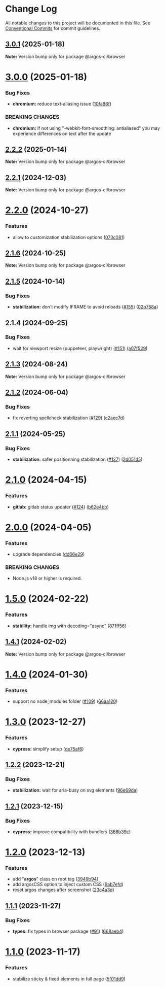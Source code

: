 # Change Log

All notable changes to this project will be documented in this file.
See [Conventional Commits](https://conventionalcommits.org) for commit guidelines.

## [3.0.1](https://github.com/argos-ci/argos-javascript/compare/@argos-ci/browser@3.0.0...@argos-ci/browser@3.0.1) (2025-01-18)

**Note:** Version bump only for package @argos-ci/browser





# [3.0.0](https://github.com/argos-ci/argos-javascript/compare/@argos-ci/browser@2.2.2...@argos-ci/browser@3.0.0) (2025-01-18)


### Bug Fixes

* **chromium:** reduce text-aliasing issue ([10fa86f](https://github.com/argos-ci/argos-javascript/commit/10fa86ff97b3a8eef118a64c83ed1d707ec66287))


### BREAKING CHANGES

* **chromium:** if not using "-webkit-font-smoothing: antialiased"
you may experience differences on text after the update





## [2.2.2](https://github.com/argos-ci/argos-javascript/compare/@argos-ci/browser@2.2.1...@argos-ci/browser@2.2.2) (2025-01-14)

**Note:** Version bump only for package @argos-ci/browser





## [2.2.1](https://github.com/argos-ci/argos-javascript/compare/@argos-ci/browser@2.2.0...@argos-ci/browser@2.2.1) (2024-12-03)

**Note:** Version bump only for package @argos-ci/browser





# [2.2.0](https://github.com/argos-ci/argos-javascript/compare/@argos-ci/browser@2.1.6...@argos-ci/browser@2.2.0) (2024-10-27)


### Features

* allow to customization stabilization options ([073c081](https://github.com/argos-ci/argos-javascript/commit/073c081228c6ef8f4bfed84a1caee6b44e6ae642))





## [2.1.6](https://github.com/argos-ci/argos-javascript/compare/@argos-ci/browser@2.1.5...@argos-ci/browser@2.1.6) (2024-10-25)

**Note:** Version bump only for package @argos-ci/browser





## [2.1.5](https://github.com/argos-ci/argos-javascript/compare/@argos-ci/browser@2.1.4...@argos-ci/browser@2.1.5) (2024-10-14)


### Bug Fixes

* **stabilization:** don't modify IFRAME to avoid reloads ([#155](https://github.com/argos-ci/argos-javascript/issues/155)) ([02b758a](https://github.com/argos-ci/argos-javascript/commit/02b758a28ef39c6387a7e797c0f64e54bd2d047a))





## 2.1.4 (2024-09-25)


### Bug Fixes

* wait for viewport resize (puppeteer, playwright) ([#151](https://github.com/argos-ci/argos-javascript/issues/151)) ([a07f529](https://github.com/argos-ci/argos-javascript/commit/a07f5295203a85620110c7a432f872c000442383))





## [2.1.3](https://github.com/argos-ci/argos-javascript/compare/@argos-ci/browser@2.1.2...@argos-ci/browser@2.1.3) (2024-08-24)

**Note:** Version bump only for package @argos-ci/browser





## [2.1.2](https://github.com/argos-ci/argos-javascript/compare/@argos-ci/browser@2.1.1...@argos-ci/browser@2.1.2) (2024-06-04)


### Bug Fixes

* fix reverting spellcheck stabilization ([#129](https://github.com/argos-ci/argos-javascript/issues/129)) ([c2aec7d](https://github.com/argos-ci/argos-javascript/commit/c2aec7d99321e6dab031083aa53fc845b3a114b6))





## [2.1.1](https://github.com/argos-ci/argos-javascript/compare/@argos-ci/browser@2.1.0...@argos-ci/browser@2.1.1) (2024-05-25)


### Bug Fixes

* **stabilization:** safer positionning stabilization ([#127](https://github.com/argos-ci/argos-javascript/issues/127)) ([2d051d5](https://github.com/argos-ci/argos-javascript/commit/2d051d518c1cb0c878b21eb39820917d5a839d3e))





# [2.1.0](https://github.com/argos-ci/argos-javascript/compare/@argos-ci/browser@2.0.0...@argos-ci/browser@2.1.0) (2024-04-15)


### Features

* **gitlab:** gitlab status updater ([#124](https://github.com/argos-ci/argos-javascript/issues/124)) ([b62e4bb](https://github.com/argos-ci/argos-javascript/commit/b62e4bbe0c3b6cedca5cf1c2f18e510f27b17159))





# [2.0.0](https://github.com/argos-ci/argos-javascript/compare/@argos-ci/browser@1.5.0...@argos-ci/browser@2.0.0) (2024-04-05)


### Features

* upgrade dependencies ([dd66e29](https://github.com/argos-ci/argos-javascript/commit/dd66e29986fab384557e9be74ee5c8e8aad72d82))


### BREAKING CHANGES

* Node.js v18 or higher is required.





# [1.5.0](https://github.com/argos-ci/argos-javascript/compare/@argos-ci/browser@1.4.1...@argos-ci/browser@1.5.0) (2024-02-22)


### Features

* **stability:** handle img with decoding="async" ([871ff56](https://github.com/argos-ci/argos-javascript/commit/871ff564a907ee737a3c1a75a5541ffa87b395fc))





## [1.4.1](https://github.com/argos-ci/argos-javascript/compare/@argos-ci/browser@1.4.0...@argos-ci/browser@1.4.1) (2024-02-02)

**Note:** Version bump only for package @argos-ci/browser





# [1.4.0](https://github.com/argos-ci/argos-javascript/compare/@argos-ci/browser@1.3.0...@argos-ci/browser@1.4.0) (2024-01-30)


### Features

* support no node_modules folder ([#109](https://github.com/argos-ci/argos-javascript/issues/109)) ([66aa120](https://github.com/argos-ci/argos-javascript/commit/66aa120b94a8990b3ce549d101ad733ac9bfd929))





# [1.3.0](https://github.com/argos-ci/argos-javascript/compare/@argos-ci/browser@1.2.2...@argos-ci/browser@1.3.0) (2023-12-27)


### Features

* **cypress:** simplify setup ([de75af6](https://github.com/argos-ci/argos-javascript/commit/de75af62ba57a7cb9512435dd4c494fbfa42c927))





## [1.2.2](https://github.com/argos-ci/argos-javascript/compare/@argos-ci/browser@1.2.1...@argos-ci/browser@1.2.2) (2023-12-21)


### Bug Fixes

* **stabilization:** wait for aria-busy on svg elements ([96e69da](https://github.com/argos-ci/argos-javascript/commit/96e69da4e0f3f6fedaf451cc67cf08c1d709ebc1))





## [1.2.1](https://github.com/argos-ci/argos-javascript/compare/@argos-ci/browser@1.2.0...@argos-ci/browser@1.2.1) (2023-12-15)


### Bug Fixes

* **cypress:** improve compatibility with bundlers ([366b39c](https://github.com/argos-ci/argos-javascript/commit/366b39c374f9297cab53fb3919f63808cd13fcce))





# [1.2.0](https://github.com/argos-ci/argos-javascript/compare/@argos-ci/browser@1.1.1...@argos-ci/browser@1.2.0) (2023-12-13)


### Features

* add "__argos__" class on root tag ([3949b94](https://github.com/argos-ci/argos-javascript/commit/3949b94fc7744326db3f968893ac8b2d11d442ba))
* add argosCSS option to inject custom CSS ([9ab7efd](https://github.com/argos-ci/argos-javascript/commit/9ab7efd9b7573657a92d73010e2d5bbddfced353))
* reset argos changes after screenshot ([23c4a3d](https://github.com/argos-ci/argos-javascript/commit/23c4a3d60c8d3b1d8357847d5589d3765be241a9))





## [1.1.1](https://github.com/argos-ci/argos-javascript/compare/@argos-ci/browser@1.1.0...@argos-ci/browser@1.1.1) (2023-11-27)


### Bug Fixes

* **types:** fix types in browser package ([#91](https://github.com/argos-ci/argos-javascript/issues/91)) ([668aeb4](https://github.com/argos-ci/argos-javascript/commit/668aeb48abfe8204086902779ae1282c91d81d30))





# [1.1.0](https://github.com/argos-ci/argos-javascript/compare/@argos-ci/browser@1.0.0...@argos-ci/browser@1.1.0) (2023-11-17)


### Features

* stabilize sticky & fixed elements in full page ([5f01dd9](https://github.com/argos-ci/argos-javascript/commit/5f01dd962a3a7a010eb2df8340d37e9d720c250b))
